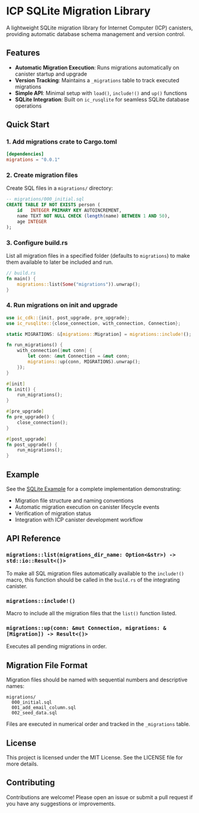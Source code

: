 # ICP SQLite Migration Library

A lightweight SQLite migration library for Internet Computer (ICP) canisters, providing automatic database schema management and version control.

## Features

- **Automatic Migration Execution**: Runs migrations automatically on canister startup and upgrade
- **Version Tracking**: Maintains a `_migrations` table to track executed migrations
- **Simple API**: Minimal setup with `load()`, `include!()` and `up()` functions
- **SQLite Integration**: Built on `ic_rusqlite` for seamless SQLite database operations

## Quick Start

### 1. Add migrations crate to Cargo.toml

```toml
[dependencies]
migrations = "0.0.1" 
```

### 2. Create migration files

Create SQL files in a `migrations/` directory:

```sql
-- migrations/000_initial.sql
CREATE TABLE IF NOT EXISTS person (
    id   INTEGER PRIMARY KEY AUTOINCREMENT,
    name TEXT NOT NULL CHECK (length(name) BETWEEN 1 AND 50),
    age INTEGER
);
```

### 3. Configure build.rs

List all migration files in a specified folder (defaults to `migrations`) to make them available to later be included and run. 

```rust
// build.rs
fn main() {
    migrations::list(Some("migrations")).unwrap();
}
```

### 4. Run migrations on init and upgrade 

```rust
use ic_cdk::{init, post_upgrade, pre_upgrade};
use ic_rusqlite::{close_connection, with_connection, Connection};

static MIGRATIONS: &[migrations::Migration] = migrations::include!();

fn run_migrations() {
    with_connection(|mut conn| {
        let conn: &mut Connection = &mut conn;
        migrations::up(conn, MIGRATIONS).unwrap();
    });
}

#[init]
fn init() {
    run_migrations();
}

#[pre_upgrade]
fn pre_upgrade() {
    close_connection();
}

#[post_upgrade]
fn post_upgrade() {
    run_migrations();
}
```


## Example

See the [SQLite Example](./examples/sqlite/README.md) for a complete implementation demonstrating:

- Migration file structure and naming conventions
- Automatic migration execution on canister lifecycle events
- Verification of migration status
- Integration with ICP canister development workflow

## API Reference

### `migrations::list(migrations_dir_name: Option<&str>) -> std::io::Result<()>`

To make all SQL migration files automatically available to the `include!()` macro, this function should be called in the `build.rs` of the integrating canister.  

### `migrations::include!()`

Macro to include all the migration files that the `list()` function listed. 

### `migrations::up(conn: &mut Connection, migrations: &[Migration]) -> Result<()>`

Executes all pending migrations in order.

## Migration File Format

Migration files should be named with sequential numbers and descriptive names:

```
migrations/
  000_initial.sql
  001_add_email_column.sql
  002_seed_data.sql
```

Files are executed in numerical order and tracked in the `_migrations` table.

## License

This project is licensed under the MIT License. See the LICENSE file for more details.

## Contributing

Contributions are welcome! Please open an issue or submit a pull request if you have any suggestions or improvements.
